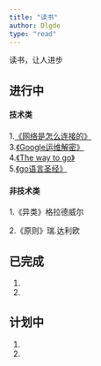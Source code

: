 ```yaml
---
title: "读书"
author: Dlgde
type: "read"
---
```

读书，让人进步
## 进行中

#### 技术类

  1.[《网络是怎么连接的》](https://book.douban.com/subject/26941639/)  
  3.[《Google运维解密》](https://book.douban.com/subject/26875239/)  
  4.[《The way to go》](https://github.com/Dlgde/the-way-to-go_ZH_CN/blob/master/eBook/directory.md)  
  5.[《go语言圣经》](https://books.studygolang.com/gopl-zh/index.html)  


#### 非技术类

  1.《异类》格拉德威尔

  2.《原则》瑞.达利欧

## 已完成

  1.  
  2.  

## 计划中

  1.  
  2.  